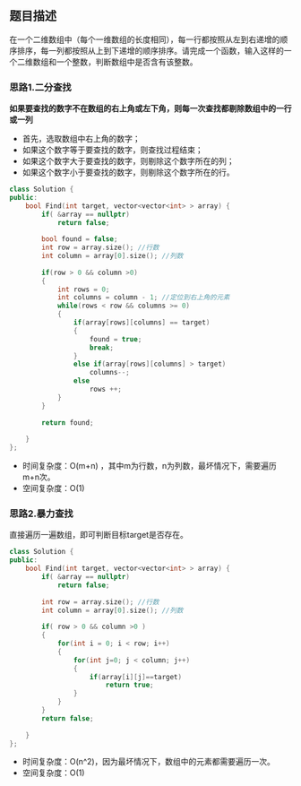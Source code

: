 
## 题目描述
在一个二维数组中（每个一维数组的长度相同），每一行都按照从左到右递增的顺序排序，每一列都按照从上到下递增的顺序排序。请完成一个函数，输入这样的一个二维数组和一个整数，判断数组中是否含有该整数。

### 思路1.二分查找
**如果要查找的数字不在数组的右上角或左下角，则每一次查找都剔除数组中的一行或一列**
- 首先，选取数组中右上角的数字；
- 如果这个数字等于要查找的数字，则查找过程结束；
- 如果这个数字大于要查找的数字，则剔除这个数字所在的列；
- 如果这个数字小于要查找的数字，则剔除这个数字所在的行。

```c++
class Solution {
public:
    bool Find(int target, vector<vector<int> > array) {
        if( &array == nullptr)
            return false;
        
        bool found = false;
        int row = array.size(); //行数
        int column = array[0].size(); //列数
        
        if(row > 0 && column >0)
        {
            int rows = 0;
            int columns = column - 1; //定位到右上角的元素
            while(rows < row && columns >= 0)
            {
                if(array[rows][columns] == target)
                {
                    found = true;
                    break;
                }
                else if(array[rows][columns] > target)
                    columns--;
                else
                    rows ++;
            }
        }
        
        return found;
        
    }
};
```
- 时间复杂度：O(m+n) ，其中m为行数，n为列数，最坏情况下，需要遍历m+n次。
- 空间复杂度：O(1)

### 思路2.暴力查找
直接遍历一遍数组，即可判断目标target是否存在。

```c++
class Solution {
public:
    bool Find(int target, vector<vector<int> > array) {
        if( &array == nullptr)
            return false;
        
        int row = array.size(); //行数
        int column = array[0].size(); //列数
        
        if( row > 0 && column >0 )
        {
            for(int i = 0; i < row; i++)
            {
                for(int j=0; j < column; j++)
                {
                    if(array[i][j]==target)
                        return true;
                }
            }
        }
        return false;
        
    }
};
```
- 时间复杂度：O(n^2)，因为最坏情况下，数组中的元素都需要遍历一次。
- 空间复杂度：O(1)
